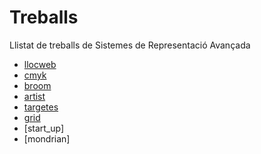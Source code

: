 # Treballs
Llistat de treballs de Sistemes de Representació Avançada

* [llocweb](https://crisellingsvoll.github.io/llocweb/) 
* [cmyk](https://crisellingsvoll.github.io/cmyk/)
* [broom](https://crisellingsvoll.github.io/broom/)
* [artist](https://crisellingsvoll.github.io/artist/)
* [targetes](https://crisellingsvoll.github.io/targetes/)
* [grid](https://crisellingsvoll.github.io/grid/)
* [start_up]
* [mondrian]
